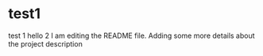 # test1
test 1
hello 2
I am editing the README file. Adding some more details about the project description
